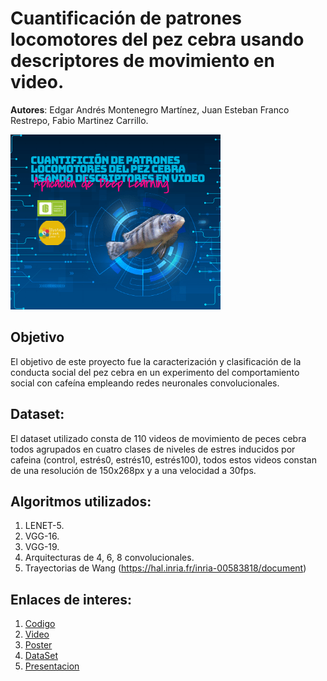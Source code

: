 # Cuantificación de patrones locomotores del pez cebra usando descriptores de movimiento en video.

**Autores**: Edgar Andrés Montenegro Martínez, Juan Esteban Franco Restrepo, Fabio Martinez Carrillo.

![Texto alternativo](ZebrafishBanner.png)

## Objetivo
El objetivo de este proyecto fue la caracterización y clasificación de la conducta social del pez cebra en un experimento del comportamiento social con 
cafeína empleando redes neuronales convolucionales.

## Dataset:
El dataset utilizado consta de 110 videos de movimiento de peces cebra todos agrupados en cuatro clases de niveles de estres inducidos por 
cafeina (control, estrés0, estrés10, estrés100), todos estos videos constan de una resolución de 150x268px y a una velocidad a 30fps.

## Algoritmos utilizados:

1. LENET-5.
2. VGG-16.
3. VGG-19.
4. Arquitecturas de 4, 6, 8 convolucionales.
5. Trayectorias de Wang (https://hal.inria.fr/inria-00583818/document)

## Enlaces de interes:

1. [Codigo](https://github.com/EdgarAndresMontenegro/Zebrafish_Behaver_Net/tree/master/Codigo)
2. [Video](https://github.com/EdgarAndresMontenegro/Zebrafish_Behaver_Net/blob/master/Video_Descripcion.mp4)
3. [Poster](https://github.com/EdgarAndresMontenegro/Zebrafish_Behaver_Net/blob/master/PosterSystemsFestZebrafish.pdf)
4. [DataSet](https://github.com/EdgarAndresMontenegro/Zebrafish_Behaver_Net/tree/master/zebrafish)
5. [Presentacion](https://github.com/EdgarAndresMontenegro/Zebrafish_Behaver_Net/blob/master/ZebrafishPresentation_IA.pdf)
